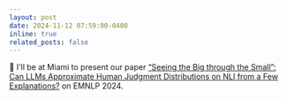 ```yaml
---
layout: post
date: 2024-11-12 07:59:00-0400
inline: true
related_posts: false
---
```


:palm_tree: I'll be at Miami to present our paper [“Seeing the Big through the Small”: Can LLMs Approximate Human Judgment Distributions on NLI from a Few Explanations?](https://doi.org/10.18653/v1/2024.findings-emnlp.842) on EMNLP 2024. 

<!-- A simple inline announcement with Markdown emoji! :sparkles: :smile: -->
